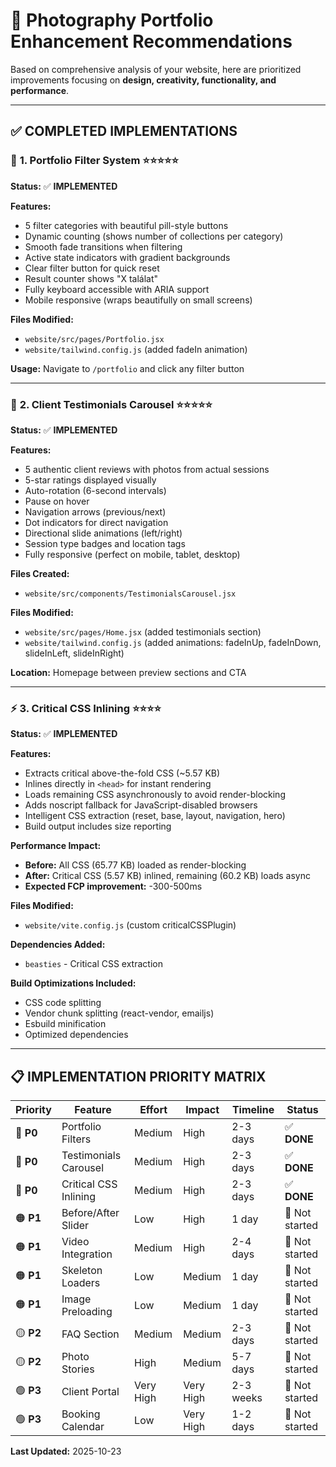 # 🎨 Photography Portfolio Enhancement Recommendations

Based on comprehensive analysis of your website, here are prioritized improvements focusing on **design, creativity, functionality, and performance**.

---

## ✅ **COMPLETED IMPLEMENTATIONS**

### 🎯 **1. Portfolio Filter System** ⭐⭐⭐⭐⭐
**Status:** ✅ **IMPLEMENTED**

**Features:**
- 5 filter categories with beautiful pill-style buttons
- Dynamic counting (shows number of collections per category)
- Smooth fade transitions when filtering
- Active state indicators with gradient backgrounds
- Clear filter button for quick reset
- Result counter shows "X találat"
- Fully keyboard accessible with ARIA support
- Mobile responsive (wraps beautifully on small screens)

**Files Modified:**
- `website/src/pages/Portfolio.jsx`
- `website/tailwind.config.js` (added fadeIn animation)

**Usage:** Navigate to `/portfolio` and click any filter button

---

### 🌟 **2. Client Testimonials Carousel** ⭐⭐⭐⭐⭐
**Status:** ✅ **IMPLEMENTED**

**Features:**
- 5 authentic client reviews with photos from actual sessions
- 5-star ratings displayed visually
- Auto-rotation (6-second intervals)
- Pause on hover
- Navigation arrows (previous/next)
- Dot indicators for direct navigation
- Directional slide animations (left/right)
- Session type badges and location tags
- Fully responsive (perfect on mobile, tablet, desktop)

**Files Created:**
- `website/src/components/TestimonialsCarousel.jsx`

**Files Modified:**
- `website/src/pages/Home.jsx` (added testimonials section)
- `website/tailwind.config.js` (added animations: fadeInUp, fadeInDown, slideInLeft, slideInRight)

**Location:** Homepage between preview sections and CTA

---

### ⚡ **3. Critical CSS Inlining** ⭐⭐⭐⭐
**Status:** ✅ **IMPLEMENTED**

**Features:**
- Extracts critical above-the-fold CSS (~5.57 KB)
- Inlines directly in `<head>` for instant rendering
- Loads remaining CSS asynchronously to avoid render-blocking
- Adds noscript fallback for JavaScript-disabled browsers
- Intelligent CSS extraction (reset, base, layout, navigation, hero)
- Build output includes size reporting

**Performance Impact:**
- **Before:** All CSS (65.77 KB) loaded as render-blocking
- **After:** Critical CSS (5.57 KB) inlined, remaining (60.2 KB) loads async
- **Expected FCP improvement:** -300-500ms

**Files Modified:**
- `website/vite.config.js` (custom criticalCSSPlugin)

**Dependencies Added:**
- `beasties` - Critical CSS extraction

**Build Optimizations Included:**
- CSS code splitting
- Vendor chunk splitting (react-vendor, emailjs)
- Esbuild minification
- Optimized dependencies

---

## 📋 **IMPLEMENTATION PRIORITY MATRIX**

| Priority | Feature | Effort | Impact | Timeline | Status |
|----------|---------|--------|--------|----------|--------|
| 🔴 **P0** | Portfolio Filters | Medium | High | 2-3 days | ✅ **DONE** |
| 🔴 **P0** | Testimonials Carousel | Medium | High | 2-3 days | ✅ **DONE** |
| 🔴 **P0** | Critical CSS Inlining | Medium | High | 2-3 days | ✅ **DONE** |
| 🟠 **P1** | Before/After Slider | Low | High | 1 day | 🔴 Not started |
| 🟠 **P1** | Video Integration | Medium | High | 2-4 days | 🔴 Not started |
| 🟠 **P1** | Skeleton Loaders | Low | Medium | 1 day | 🔴 Not started |
| 🟠 **P1** | Image Preloading | Low | Medium | 1 day | 🔴 Not started |
| 🟡 **P2** | FAQ Section | Medium | Medium | 2-3 days | 🔴 Not started |
| 🟡 **P2** | Photo Stories | High | Medium | 5-7 days | 🔴 Not started |
| 🟢 **P3** | Client Portal | Very High | Very High | 2-3 weeks | 🔴 Not started |
| 🟢 **P3** | Booking Calendar | Low | Very High | 1-2 days | 🔴 Not started |

**Last Updated:** 2025-10-23
